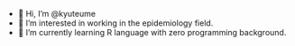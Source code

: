 - 👋 Hi, I’m @kyuteume
- 👀 I’m interested in working in the epidemiology field.
- 🌱 I’m currently learning R language with zero programming background. 

<!---
kyuteume/kyuteume is a ✨ special ✨ repository because its `README.md` (this file) appears on your GitHub profile.
You can click the Preview link to take a look at your changes.
--->
